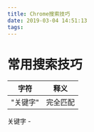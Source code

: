 ```yaml
---
title: Chrome搜索技巧
date: 2019-03-04 14:51:13
tags:
---
```

# 常用搜索技巧

字符|释义
---|---
"关键字" | 完全匹配
关键字 - 

